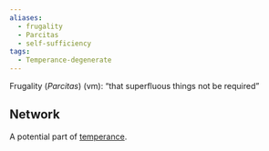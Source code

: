 ```yaml
---
aliases:
  - frugality
  - Parcitas
  - self-sufficiency
tags:
  - Temperance-degenerate
---
```

Frugality (*Parcitas*) (vm): “that superfluous things not be required”


## Network
A potential part of [temperance](obsidian://open?vault=Obsidian&file=VGBF%20Network%2FCardinal%20Virtues%2FTemperance%20(vm)).